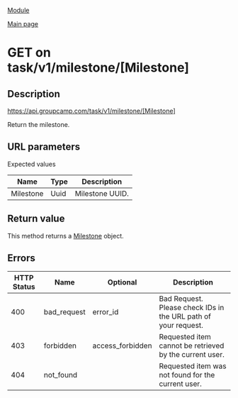 
[Module](./README.md)

[Main page](../README.md)


# GET on task/v1/milestone/[Milestone]

## Description

https://api.groupcamp.com/task/v1/milestone/[Milestone]


Return the milestone.



## URL parameters

Expected values

Name   | Type    | Description
-------|---------|------------
Milestone | Uuid | Milestone UUID.









## Return value


This method returns a [Milestone](../types/Milestone.md) object.





## Errors


HTTP Status | Name   | Optional          | Description
------------|--------|-------------------|------------
400 | bad_request | error_id | Bad Request. Please check IDs in the URL path of your request.
403 | forbidden | access_forbidden | Requested item cannot be retrieved by the current user.
404 | not_found |  | Requested item was not found for the current user.



